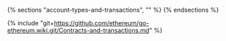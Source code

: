 {% sections "account-types-and-transactions", "" %}
{% endsections %}

{% include "git+https://github.com/ethereum/go-ethereum.wiki.git/Contracts-and-transactions.md" %}
